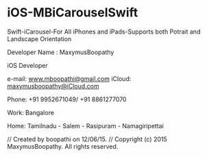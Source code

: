 # iOS-MBiCarouselSwift
Swift-iCarousel-For All iPhones and iPads-Supports both Potrait and Landscape Orientation

Developer Name : MaxymusBoopathy

iOS Developer

e-mail: www.mboopathi@gmail.com
iCloud: maxymusboopathy@iCloud.com

Phone: +91 9952671049/ +91 8861277070

Work: Bangalore

Home: Tamilnadu - Salem - Rasipuram - Namagiripettai


//  Created by boopathi on 12/06/15.
//  Copyright (c) 2015 MaxymusBoopathy. All rights reserved.
